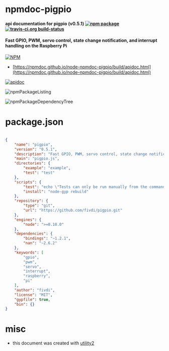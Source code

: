 # npmdoc-pigpio

#### api documentation for  pigpio (v0.5.1)  [![npm package](https://img.shields.io/npm/v/npmdoc-pigpio.svg?style=flat-square)](https://www.npmjs.org/package/npmdoc-pigpio) [![travis-ci.org build-status](https://api.travis-ci.org/npmdoc/node-npmdoc-pigpio.svg)](https://travis-ci.org/npmdoc/node-npmdoc-pigpio)

#### Fast GPIO, PWM, servo control, state change notification, and interrupt handling on the Raspberry Pi

[![NPM](https://nodei.co/npm/pigpio.png?downloads=true&downloadRank=true&stars=true)](https://www.npmjs.com/package/pigpio)

- [https://npmdoc.github.io/node-npmdoc-pigpio/build/apidoc.html](https://npmdoc.github.io/node-npmdoc-pigpio/build/apidoc.html)

[![apidoc](https://npmdoc.github.io/node-npmdoc-pigpio/build/screenCapture.buildCi.browser.%252Ftmp%252Fbuild%252Fapidoc.html.png)](https://npmdoc.github.io/node-npmdoc-pigpio/build/apidoc.html)

![npmPackageListing](https://npmdoc.github.io/node-npmdoc-pigpio/build/screenCapture.npmPackageListing.svg)

![npmPackageDependencyTree](https://npmdoc.github.io/node-npmdoc-pigpio/build/screenCapture.npmPackageDependencyTree.svg)



# package.json

```json

{
    "name": "pigpio",
    "version": "0.5.1",
    "description": "Fast GPIO, PWM, servo control, state change notification, and interrupt handling on the Raspberry Pi",
    "main": "pigpio.js",
    "directories": {
        "example": "example",
        "test": "test"
    },
    "scripts": {
        "test": "echo \"Tests can only be run manually from the command line.\" && exit 1",
        "install": "node-gyp rebuild"
    },
    "repository": {
        "type": "git",
        "url": "https://github.com/fivdi/pigpio.git"
    },
    "engines": {
        "node": ">=0.10.0"
    },
    "dependencies": {
        "bindings": "~1.2.1",
        "nan": "~2.6.2"
    },
    "keywords": [
        "gpio",
        "pwm",
        "servo",
        "interrupt",
        "raspberry",
        "pi"
    ],
    "author": "fivdi",
    "license": "MIT",
    "gypfile": true,
    "bin": {}
}
```



# misc
- this document was created with [utility2](https://github.com/kaizhu256/node-utility2)
